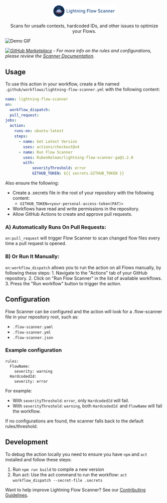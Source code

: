 <p align="center">
  <a href="https://github.com/Flow-Scanner">
    <img src="media/bannerslim.png" style="width: 41%;" />
  </a>
</p>
<p align="center">Scans for unsafe contexts, hardcoded IDs, and other issues to optimize your Flows.</p>

![Demo GIF](media/lfsaction.gif)

_[![GitHub Marketplace](https://img.shields.io/badge/GitHub%20Action-Lightning%20Flow%20Scanner-blue?logo=github)](https://github.com/marketplace/actions/run-flow-scanner) - For more info on the rules and configurations, please review the [Scanner Documentation](https://flow-scanner.github.io/lightning-flow-scanner-core/)._

## Usage

To use this action in your workflow, create a file named `.github/workflows/lightning-flow-scanner.yml` with the following content:

```yaml
name: lightning-flow-scanner
on:
  workflow_dispatch:
  pull_request:
jobs:
  action:
    runs-on: ubuntu-latest
    steps:
      - name: Get Latest Version
        uses: actions/checkout@v4
      - name: Run Flow Scanner
        uses: RubenHalman/lightning-flow-scanner-ga@1.2.0
        with:
            severityThreshold: error
            GITHUB_TOKEN: ${{ secrets.GITHUB_TOKEN }}
```

Also ensure the following:

- Create a .secrets file in the root of your repository with the following content:
  - `GITHUB_TOKEN=<your-personal-access-token(PAT)>`
- Workflows have read and write permissions in the repository.
- Allow GitHub Actions to create and approve pull requests.

### A) Automatically Runs On Pull Requests:

`on:pull_request` will trigger Flow Scanner to scan changed flow files every time a pull request is opened.

### B) Or Run It Manually:

`on:workflow_dispatch` allows you to run the action on all Flows manually, by following these steps:
    1. Navigate to the "Actions" tab of your GitHub repository.
    2. Click on "Run Flow Scanner" in the list of available workflows.
    3. Press the "Run workflow" button to trigger the action.

## Configuration

Flow Scanner can be configured and the action will look for a .flow-scanner file in your repository root, such as:

- `.flow-scanner.yaml`
- `.flow-scanner.yml`
- `.flow-scanner.json`

### Example configuration

```
rules:
  FlowName:
    severity: warning
  HardcodedId:
    severity: error
```

For example:

- With `severityThreshold`: `error`, only `HardcodedId` will fail.
- With `severityThreshold`: `warning`, both `HardcodedId `and `FlowName` will fail the workflow.

If no configurations are found, the scanner falls back to the default rules/threshold.

## Development

To debug the action locally you need to ensure you have `npm` and `act` installed and follow these steps:

1. Run `npm run build` to compile a new version
2. Run act: Use the act command to run the workflow:
   `act workflow_dispatch --secret-file .secrets`

Want to help improve Lightning Flow Scanner? See our [Contributing Guidelines](https://github.com/Flow-Scanner/lightning-flow-scanner-core/blob/main/CONTRIBUTING.md).
